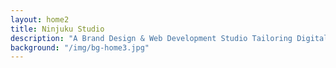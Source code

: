 ```yaml
---
layout: home2
title: Ninjuku Studio
description: "A Brand Design & Web Development Studio Tailoring Digital Presence for Professionals, Organizations, and Small Businesses"
background: "/img/bg-home3.jpg"
---
```

